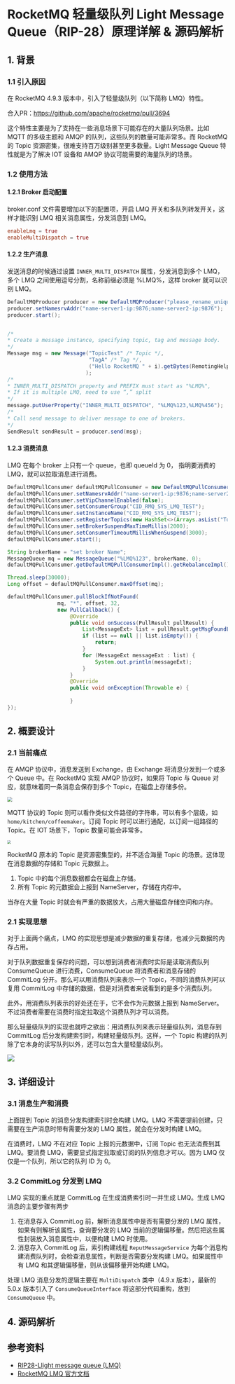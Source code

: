 # RocketMQ 轻量级队列 Light Message Queue（RIP-28）原理详解 & 源码解析

## 1. 背景

### 1.1 引入原因

在 RocketMQ 4.9.3 版本中，引入了轻量级队列（以下简称 LMQ）特性。

合入PR：https://github.com/apache/rocketmq/pull/3694

这个特性主要是为了支持在一些消息场景下可能存在的大量队列场景。比如 MQTT 的多级主题和 AMQP 的队列，这些队列的数量可能非常多。而 RocketMQ 的 Topic 资源密集，很难支持百万级别甚至更多数量。Light Message Queue 特性就是为了解决 IOT 设备和 AMQP 协议可能需要的海量队列的场景。

### 1.2 使用方法

#### 1.2.1 Broker 启动配置

broker.conf 文件需要增加以下的配置项，开启 LMQ 开关和多队列转发开关，这样才能识别 LMQ 相关消息属性，分发消息到 LMQ。

```conf
enableLmq = true
enableMultiDispatch = true
```

#### 1.2.2 生产消息

发送消息的时候通过设置 `INNER_MULTI_DISPATCH` 属性，分发消息到多个 LMQ，多个 LMQ 之间使用逗号分割，名称前缀必须是 %LMQ%，这样 broker 就可以识别 LMQ。

```java
DefaultMQProducer producer = new DefaultMQProducer("please_rename_unique_group_name");
producer.setNamesrvAddr("name-server1-ip:9876;name-server2-ip:9876");
producer.start();


/*
* Create a message instance, specifying topic, tag and message body.
*/
Message msg = new Message("TopicTest" /* Topic */,
                          "TagA" /* Tag */,
                          ("Hello RocketMQ " + i).getBytes(RemotingHelper.DEFAULT_CHARSET) /* Message body */
                         );
/*
* INNER_MULTI_DISPATCH property and PREFIX must start as "%LMQ%",
* If it is multiple LMQ, need to use “,” split
*/
message.putUserProperty("INNER_MULTI_DISPATCH", "%LMQ%123,%LMQ%456");
/*
* Call send message to deliver message to one of brokers.
*/
SendResult sendResult = producer.send(msg);
```

#### 1.2.3 消费消息

LMQ 在每个 broker 上只有一个 queue，也即 queueId 为 0， 指明要消费的 LMQ，就可以拉取消息进行消费。 

```java
DefaultMQPullConsumer defaultMQPullConsumer = new DefaultMQPullConsumer();
defaultMQPullConsumer.setNamesrvAddr("name-server1-ip:9876;name-server2-ip:9876");
defaultMQPullConsumer.setVipChannelEnabled(false);
defaultMQPullConsumer.setConsumerGroup("CID_RMQ_SYS_LMQ_TEST");
defaultMQPullConsumer.setInstanceName("CID_RMQ_SYS_LMQ_TEST");
defaultMQPullConsumer.setRegisterTopics(new HashSet<>(Arrays.asList("TopicTest")));
defaultMQPullConsumer.setBrokerSuspendMaxTimeMillis(2000);
defaultMQPullConsumer.setConsumerTimeoutMillisWhenSuspend(3000);
defaultMQPullConsumer.start();

String brokerName = "set broker Name";
MessageQueue mq = new MessageQueue("%LMQ%123", brokerName, 0);
defaultMQPullConsumer.getDefaultMQPullConsumerImpl().getRebalanceImpl().getmQClientFactory().updateTopicRouteInfoFromNameServer("TopicTest");

Thread.sleep(30000);
Long offset = defaultMQPullConsumer.maxOffset(mq);

defaultMQPullConsumer.pullBlockIfNotFound(
                mq, "*", offset, 32,
                new PullCallback() {
                    @Override
                    public void onSuccess(PullResult pullResult) {
                        List<MessageExt> list = pullResult.getMsgFoundList();
                        if (list == null || list.isEmpty()) {
                            return;
                        }
                        for (MessageExt messageExt : list) {
                            System.out.println(messageExt);
                        }    
                    }
                    @Override
                    public void onException(Throwable e) {
                       
                    }
});
```

## 2. 概要设计

### 2.1 当前痛点

在 AMQP 协议中，消息发送到 Exchange，由 Exchange 将消息分发到一个或多个 Queue 中。在 RocketMQ 实现 AMQP 协议时，如果将 Topic 与 Queue 对应，就意味着同一条消息会保存到多个 Topic，在磁盘上存储多份。

<img src="https://scarb-images.oss-cn-hangzhou.aliyuncs.com/img/202302050005953.png" style="zoom: 67%;" />

MQTT 协议的 Topic 则可以看作类似文件路径的字符串，可以有多个层级，如 `home/kitchen/coffeemaker`。订阅 Topic 时可以进行通配，以订阅一组路径的 Topic。在 IOT 场景下，Topic 数量可能会非常多。

<img src="https://scarb-images.oss-cn-hangzhou.aliyuncs.com/img/202302050055405.png" style="zoom: 50%;" />

RocketMQ 原本的 Topic 是资源密集型的，并不适合海量 Topic 的场景。这体现在消息数据的存储和 Topic 元数据上。

1. Topic 中的每个消息数据都会在磁盘上存储。
1. 所有 Topic 的元数据会上报到 NameServer，存储在内存中。

当存在大量 Topic 时就会有严重的数据放大，占用大量磁盘存储空间和内存。

### 2.1 实现思想

对于上面两个痛点，LMQ 的实现思想是减少数据的重复存储，也减少元数据的内存占用。

对于队列数据重复保存的问题，可以想到消费者消费时实际是读取消费队列 ConsumeQueue 进行消费，ConsumeQueue 将消费者和消息存储的 CommitLog 分开。那么可以用消费队列来表示一个 Topic，不同的消费队列可以复用 CommitLog 中存储的数据，但是对消费者来说看到的是多个消费队列。

此外，用消费队列表示的好处还在于，它不会作为元数据上报到 NameServer。不过消费者需要在消费时指定拉取这个消费队列才可以消费。

那么轻量级队列的实现也就呼之欲出：用消费队列来表示轻量级队列，消息存到 CommitLog 后分发构建索引时，构建轻量级队列。这样，一个 Topic 构建的队列除了它本身的读写队列以外，还可以包含大量轻量级队列。

![](https://scarb-images.oss-cn-hangzhou.aliyuncs.com/img/202302030055437.png)

## 3. 详细设计

### 3.1 消息生产和消费

上面提到 Topic 的消息分发构建索引时会构建 LMQ。LMQ 不需要提前创建，只需要在生产消息时带有需要分发的 LMQ 属性，就会在分发时构建 LMQ。

在消费时，LMQ 不在对应 Topic 上报的元数据中，订阅 Topic 也无法消费到其 LMQ。要消费 LMQ，需要显式指定拉取或订阅的队列信息才可以。因为 LMQ 仅仅是一个队列，所以它的队列 ID 为 0。

### 3.2 CommitLog 分发到 LMQ

LMQ 实现的重点就是 CommitLog 在生成消费索引时一并生成 LMQ。生成 LMQ 消息的主要步骤有两步

1. 在消息存入 CommitLog 前，解析消息属性中是否有需要分发的 LMQ 属性，如果有则解析该属性，查询要分发的 LMQ 当前的逻辑偏移量。然后把这些属性封装放入消息属性中，以便构建 LMQ 时使用。
2. 消息存入 CommitLog 后，索引构建线程 `ReputMessageService` 为每个消息构建消费队列时，会检查消息属性，判断是否需要分发构建 LMQ。如果属性中有 LMQ 和其逻辑偏移量，则从该偏移量开始构建 LMQ。

处理 LMQ 消息分发的逻辑主要在 `MultiDispatch` 类中（4.9.x 版本），最新的 5.0.x 版本引入了 `ConsumeQueueInterface` 将这部分代码重构，放到 `ConsumeQueue` 中。



## 4. 源码解析



## 参考资料

* [RIP28-Llight message queue (LMQ)](https://docs.google.com/document/d/1wq7crKF67fWv5h13TPHtCpHs-B9X8ZmaA-RM6yVbVbY)
* [RocketMQ LMQ 官方文档](https://github.com/apache/rocketmq/blob/develop/docs/cn/Example_LMQ.md)